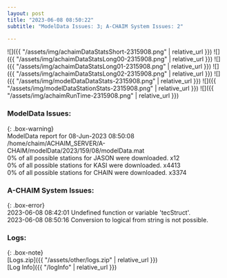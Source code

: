 ```yaml
---
layout: post
title: "2023-06-08 08:50:22"
subtitle: "ModelData Issues: 3; A-CHAIM System Issues: 2"

---
```


![]({{ "/assets/img/achaimDataStatsShort-2315908.png" | relative_url }})
![]({{ "/assets/img/achaimDataStatsLong00-2315908.png" | relative_url }})
![]({{ "/assets/img/achaimDataStatsLong01-2315908.png" | relative_url }})
![]({{ "/assets/img/achaimDataStatsLong02-2315908.png" | relative_url }})
![]({{ "/assets/img/modelDataDataStats-2315908.png" | relative_url }})
![]({{ "/assets/img/modelDataStationStats-2315908.png" | relative_url }})
![]({{ "/assets/img/achaimRunTime-2315908.png" | relative_url }})


### ModelData Issues:  
  
{: .box-warning}  
 ModelData report for 08-Jun-2023 08:50:08   
 /home/chaim/ACHAIM_SERVER/A-CHAIM/modelData/2023/159/08/modelData.mat   
 0% of all possible stations for JASON were downloaded. x12   
 0% of all possible stations for KASI were downloaded. x4413   
 0% of all possible stations for CHAIN were downloaded. x3374   
  
### A-CHAIM System Issues:  
  
{: .box-error}  
2023-06-08 08:42:01 Undefined function or variable 'tecStruct'.  
2023-06-08 08:50:16 Conversion to logical from string is not possible.  

### Logs:  
  
{: .box-note}  
[Logs.zip]({{ "/assets/other/logs.zip" | relative_url }})  
[Log Info]({{ "/logInfo" | relative_url }})  

